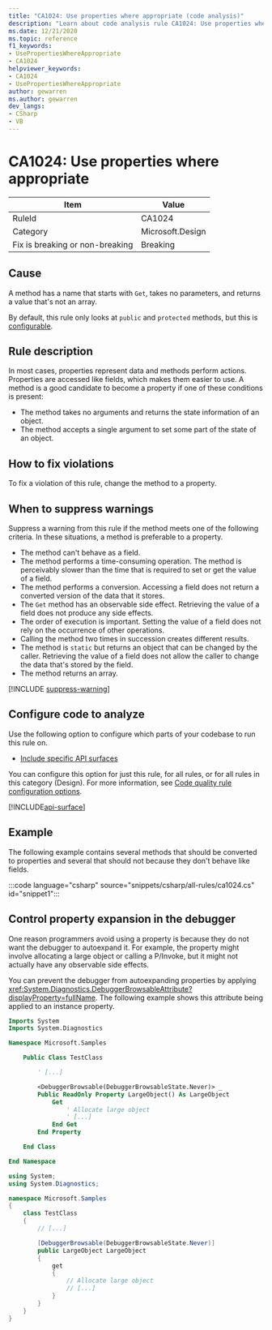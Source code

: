 ```yaml
---
title: "CA1024: Use properties where appropriate (code analysis)"
description: "Learn about code analysis rule CA1024: Use properties where appropriate"
ms.date: 12/21/2020
ms.topic: reference
f1_keywords:
- UsePropertiesWhereAppropriate
- CA1024
helpviewer_keywords:
- CA1024
- UsePropertiesWhereAppropriate
author: gewarren
ms.author: gewarren
dev_langs:
- CSharp
- VB
---
```

# CA1024: Use properties where appropriate

| Item                                     | Value            |
|------------------------------------------|------------------|
| RuleId                                   | CA1024           |
| Category                                 | Microsoft.Design |
| Fix is breaking or non-breaking | Breaking         |

## Cause

A method has a name that starts with `Get`, takes no parameters, and returns a value that's not an array.

By default, this rule only looks at `public` and `protected` methods, but this is [configurable](#configure-code-to-analyze).

## Rule description

In most cases, properties represent data and methods perform actions. Properties are accessed like fields, which makes them easier to use. A method is a good candidate to become a property if one of these conditions is present:

- The method takes no arguments and returns the state information of an object.
- The method accepts a single argument to set some part of the state of an object.

## How to fix violations

To fix a violation of this rule, change the method to a property.

## When to suppress warnings

Suppress a warning from this rule if the method meets one of the following criteria. In these situations, a method is preferable to a property.

- The method can't behave as a field.
- The method performs a time-consuming operation. The method is perceivably slower than the time that is required to set or get the value of a field.
- The method performs a conversion. Accessing a field does not return a converted version of the data that it stores.
- The `Get` method has an observable side effect. Retrieving the value of a field does not produce any side effects.
- The order of execution is important. Setting the value of a field does not rely on the occurrence of other operations.
- Calling the method two times in succession creates different results.
- The method is `static` but returns an object that can be changed by the caller. Retrieving the value of a field does not allow the caller to change the data that's stored by the field.
- The method returns an array.

[!INCLUDE [suppress-warning](../../../../includes/code-analysis/suppress-warning.md)]

## Configure code to analyze

Use the following option to configure which parts of your codebase to run this rule on.

- [Include specific API surfaces](#include-specific-api-surfaces)

You can configure this option for just this rule, for all rules, or for all rules in this category (Design). For more information, see [Code quality rule configuration options](../code-quality-rule-options.md).

[!INCLUDE[api-surface](~/includes/code-analysis/api-surface.md)]

## Example

The following example contains several methods that should be converted to properties and several that should not because they don't behave like fields.

:::code language="csharp" source="snippets/csharp/all-rules/ca1024.cs" id="snippet1":::

## Control property expansion in the debugger

One reason programmers avoid using a property is because they do not want the debugger to autoexpand it. For example, the property might involve allocating a large object or calling a P/Invoke, but it might not actually have any observable side effects.

You can prevent the debugger from autoexpanding properties by applying <xref:System.Diagnostics.DebuggerBrowsableAttribute?displayProperty=fullName>. The following example shows this attribute being applied to an instance property.

```vb
Imports System
Imports System.Diagnostics

Namespace Microsoft.Samples

    Public Class TestClass

        ' [...]

        <DebuggerBrowsable(DebuggerBrowsableState.Never)> _
        Public ReadOnly Property LargeObject() As LargeObject
            Get
                ' Allocate large object
                ' [...]
            End Get
        End Property

    End Class

End Namespace
```

```csharp
using System;
using System.Diagnostics;

namespace Microsoft.Samples
{
    class TestClass
    {
        // [...]

        [DebuggerBrowsable(DebuggerBrowsableState.Never)]
        public LargeObject LargeObject
        {
            get
            {
                // Allocate large object
                // [...]
            }
        }
    }
}
```
